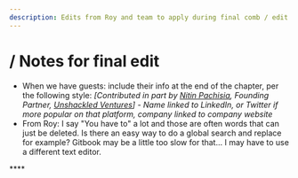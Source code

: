 ```yaml
---
description: Edits from Roy and team to apply during final comb / edit
---
```


# / Notes for final edit

* When we have guests: include their info at the end of the chapter, per the following style: _\[Contributed in part by_ [_Nitin Pachisia_](https://www.linkedin.com/in/npachisia/)_, Founding Partner,_ [_Unshackled Ventures_](https://www.unshackledvc.com/)_\] - Name linked to LinkedIn, or Twitter if more popular on that platform, company linked to company website_
* From Roy: I say "You have to" a lot and those are often words that can just be deleted. Is there an easy way to do a global search and replace for example? Gitbook may be a little too slow for that... I may have to use a different text editor.

\*\*\*\*

